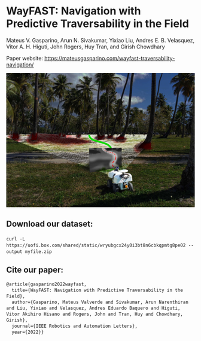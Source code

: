 # WayFAST: Navigation with Predictive Traversability in the Field
Mateus V. Gasparino, Arun N. Sivakumar, Yixiao Liu, Andres E. B. Velasquez, Vitor A. H. Higuti, John Rogers, Huy Tran, and Girish Chowdhary

Paper website: https://mateusgasparino.com/wayfast-traversability-navigation/

<img src="./wayfast/images/WayFAST.jpg" width="700">

## Download our dataset:
`curl -L  https://uofi.box.com/shared/static/wryubgcx24y0i3bt8n6cbkqpmtg8pe02 --output myfile.zip`

## Cite our paper:
```
@article{gasparino2022wayfast,
  title={WayFAST: Navigation with Predictive Traversability in the Field},
  author={Gasparino, Mateus Valverde and Sivakumar, Arun Narenthiran and Liu, Yixiao and Velasquez, Andres Eduardo Baquero and Higuti, Vitor Akihiro Hisano and Rogers, John and Tran, Huy and Chowdhary, Girish},
  journal={IEEE Robotics and Automation Letters},
  year={2022}}
```
